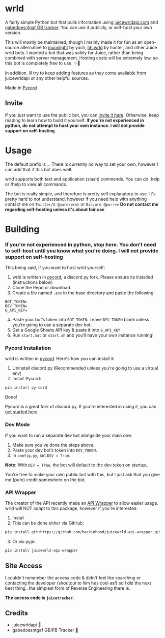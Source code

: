 # wrld
A fairly simple Python bot that pulls information using [juicewrldapi.com](https://juicewrldapi.com) and [gabedoesntgaf GB tracker](https://docs.google.com/spreadsheets/d/1qWCsoTTGMiXxymTui319zFwMtpZE7a5SYqmybz6mkBY/edit). You can use it publicly, or self-host your own version. 

This will mostly be maintained, though I mainly made it for fun as an open-source alternative to [moonlight](https://discord.gg/YTWdnuNTbk) by yash, [hh wrld](https://discord.gg/P5nCDdMnBV) by hunter, and other Juice wrld bots. I wanted a bot that was solely for Juice, rather than being combined with server management. Hosting costs will be extremely low, so this bot is completely free to use. ✨🎉

In addition, Ill try to keep adding features as they come available from juicewrldapi or any other helpful sources.

Made in [Pycord](https://pycord.dev/)

## Invite
If you just want to use the public bot, you can [invite it here](). Otherwise, keep reading to learn how to build it yourself. **If you're not experienced in python, do not attempt to host your own instance. I will not provide support on self-hosting**

# Usage
The default prefix is `,`. There is currently no way to set your own, however I can add that if this bot does well.

wrld supports both text and application (slash) commands. You can do ,help or /help to view all commands.

The bot is really simple, and therefore is pretty self explanatory to use. It's pretty hard to not understand, however if you need help with anything contact me on `Twitter/X @purezeroh` or `Discord @purree` **Do not contact me regarding self-hosting unless it's about fair use**

# Building
### If you're not experienced in python, stop here. You don't need to self-host until you know what you're doing. I will not provide support on self-hosting
This being said, if you want to host wrld yourself: 
1. wrld is written in [pycord](https://pycord.dev/), a discord.py fork. Please ensure its installed (instructions below)
2. Clone the Repo or download.  
3. Create a file named `.env` in the base directory and paste the following:
```env
BOT_TOKEN=
DEV_TOKEN=
G_API_KEY=
```
4. Paste your bot’s token into `BOT_TOKEN`. Leave `DEV_TOKEN` blank unless you’re going to use a separate dev bot.
5. Get a Google Sheets API key & paste it into `G_API_KEY`
6. Run `start.bat` or `start.sh` and you’ll have your own instance running!

### Pycord Installation
wrld is written in [pycord](https://pycord.dev/). Here's how you can install it:
1. Uninstall discord.py (Recommended unless you're going to use a virtual env)
2. Install Pycord:
```bash
pip install py-cord
```
Done!

Pycord is a great fork of discord.py. If you're interested in using it, you can [get started here](https://guide.pycord.dev/introduction)

### Dev Mode
If you want to run a separate dev bot alongside your main one:
1. Make sure you’ve done the steps above.  
2. Paste your dev bot’s token into `DEV_TOKEN`.  
3. In `config.py`, set `DEV = True`.  

**Note:** With `DEV = True`, the bot will default to the dev token on startup..  

You’re free to make your own public bot with this, but I just ask that you give me (pure) credit somewhere on the bot.  

### API Wrapper
The creator of the API recently made an [API Wrapper](https://github.com/HackinHood/juicewrld-api-wrapper) to allow easier usage. wrld will NOT adapt to this package, however if you're interested:
1. Install
2. This can be done either via GitHub:
```bash
pip install git+https://github.com/hackinhood/juicewrld-api-wrapper.git
```
3. Or via pypi:
```bash
pip install juicewrld-api-wrapper
```

## Site Access
I couldn't remember the access code & didn't feel like searching or contacting the developer (shoutout to him hes cool asf) so I did the next best thing.. the simplest form of Reverse Engineering there is.
 
**The access code is `juicetracker`.**   

## Credits
- juicewrldapi 💖  
- gabedoesntgaf GB/PB Tracker 💖
